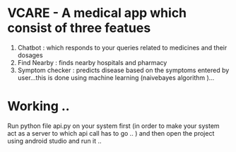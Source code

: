 # VCARE - A medical app which consist of three featues
1. Chatbot : which responds to your queries related to medicines and their dosages
2. Find Nearby : finds nearby hospitals and pharmacy
3. Symptom checker : predicts disease based on the symptoms entered by user...this is done using machine learning
(naivebayes algorithm )...


# Working ..
Run python file api.py on your system first (in order to make your system act as a server to which api call has to go .. )
and then open the project using android studio and run it ..

